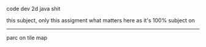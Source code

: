 
code dev
2d java shit

this subject, only this assigment what matters here
as it's 100% subject on

---
parc on tile map

